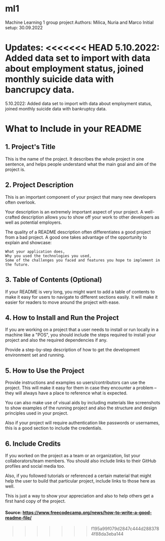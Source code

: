 # ml1
Machine Learning 1 group project
Authors: Milica, Nuria and Marco
Initial setup: 30.09.2022

Updates: 
<<<<<<< HEAD
5.10.2022: Added data set to import with data about employment status, joined monthly suicide data with bancrupcy data.
=======
5.10.2022: Added data set to import with data about employment status, joined monthly suicide data with bankruptcy data.


# What to Include in your README
## 1. Project's Title

This is the name of the project. It describes the whole project in one sentence, and helps people understand what the main goal and aim of the project is.

## 2. Project Description

This is an important component of your project that many new developers often overlook.

Your description is an extremely important aspect of your project. A well-crafted description allows you to show off your work to other developers as well as potential employers.

The quality of a README description often differentiates a good project from a bad project. A good one takes advantage of the opportunity to explain and showcase:

    What your application does,
    Why you used the technologies you used,
    Some of the challenges you faced and features you hope to implement in the future.

## 3. Table of Contents (Optional)

If your README is very long, you might want to add a table of contents to make it easy for users to navigate to different sections easily. It will make it easier for readers to move around the project with ease.

## 4. How to Install and Run the Project

If you are working on a project that a user needs to install or run locally in a machine like a "POS", you should include the steps required to install your project and also the required dependencies if any.

Provide a step-by-step description of how to get the development environment set and running.

## 5. How to Use the Project

Provide instructions and examples so users/contributors can use the project. This will make it easy for them in case they encounter a problem – they will always have a place to reference what is expected.

You can also make use of visual aids by including materials like screenshots to show examples of the running project and also the structure and design principles used in your project.

Also if your project will require authentication like passwords or usernames, this is a good section to include the credentials.


## 6. Include Credits

If you worked on the project as a team or an organization, list your collaborators/team members. You should also include links to their GitHub profiles and social media too.

Also, if you followed tutorials or referenced a certain material that might help the user to build that particular project, include links to those here as well.

This is just a way to show your appreciation and also to help others get a first hand copy of the project.

#### Source: https://www.freecodecamp.org/news/how-to-write-a-good-readme-file/
>>>>>>> f195a99f079d2847c444d2883784f88da3eba144
